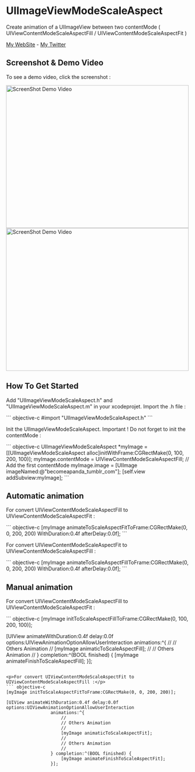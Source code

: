 UIImageViewModeScaleAspect
==========================

<p>Create animation of a UIImageView between two contentMode ( UIViewContentModeScaleAspectFill / UIViewContentModeScaleAspectFit )</p>
<a href="http://www.viviencormier.fr/" target="_blank">My WebSite</a> - <a href="https://twitter.com/VivienCormier" target="_blank">My Twitter</a>

Screenshot & Demo Video
-----------------------

<p>To see a demo video, click the screenshot :</p>
<a href="http://screencast.com/t/FlWlTPS8XKrI" target="_blank">
  <img alt="ScreenShot Demo Video" src="https://github.com/VivienCormier/UIImageViewModeScaleAspect/blob/master/Example/UIImageViewModeScaleAspect/UIImageViewModeScaleAspect/example_1.png?raw=true" width="500" height="391" />
  <img alt="ScreenShot Demo Video" src="https://github.com/VivienCormier/UIImageViewModeScaleAspect/blob/master/Example/UIImageViewModeScaleAspect/UIImageViewModeScaleAspect/example_2.png?raw=true" width="500" height="391" />
</a>

How To Get Started
------------------

<p>Add "UIImageViewModeScaleAspect.h" and "UIImageViewModeScaleAspect.m" in your xcodeprojet. Import the .h file :</p>
``` objective-c
#import "UIImageViewModeScaleAspect.h"
```


<p>Init the UIImageViewModeScaleAspect. Important ! Do not forget to init the contentMode :</p>
``` objective-c
UIImageViewModeScaleAspect *myImage = [[UIImageViewModeScaleAspect alloc]initWithFrame:CGRectMake(0, 100, 200, 100)];
myImage.contentMode = UIViewContentModeScaleAspectFill; // Add the first contentMode
myImage.image = [UIImage imageNamed:@"becomeapanda_tumblr_com"];
[self.view addSubview:myImage];
```

Automatic animation
-------------------

<p>For convert UIViewContentModeScaleAspectFill to UIViewContentModeScaleAspectFit :</p>
``` objective-c
[myImage animateToScaleAspectFitToFrame:CGRectMake(0, 0, 200, 200) WithDuration:0.4f afterDelay:0.0f];
```

<p>For convert UIViewContentModeScaleAspectFit to UIViewContentModeScaleAspectFill :</p>
``` objective-c
[myImage animateToScaleAspectFillToFrame:CGRectMake(0, 0, 200, 200) WithDuration:0.4f afterDelay:0.0f];
```

Manual animation
----------------

<p>For convert UIViewContentModeScaleAspectFill to UIViewContentModeScaleAspectFit :</p>
``` objective-c
[myImage initToScaleAspectFillToFrame:CGRectMake(0, 100, 200, 100)];
        
[UIView animateWithDuration:0.4f delay:0.0f options:UIViewAnimationOptionAllowUserInteraction
                 animations:^{
                     //
                     // Others Animation
                     //
                     [myImage animaticToScaleAspectFill];
                     //
                     // Others Animation
                     //
                 } completion:^(BOOL finished) {
                     [myImage animateFinishToScaleAspectFill];
                 }];
```

<p>For convert UIViewContentModeScaleAspectFit to UIViewContentModeScaleAspectFill :</p>
``` objective-c
[myImage initToScaleAspectFitToFrame:CGRectMake(0, 0, 200, 200)];
        
[UIView animateWithDuration:0.4f delay:0.0f options:UIViewAnimationOptionAllowUserInteraction
                 animations:^{
                     //
                     // Others Animation
                     //
                     [myImage animaticToScaleAspectFit];
                     //
                     // Others Animation
                     //
                 } completion:^(BOOL finished) {
                     [myImage animateFinishToScaleAspectFit];
                 }];
```
